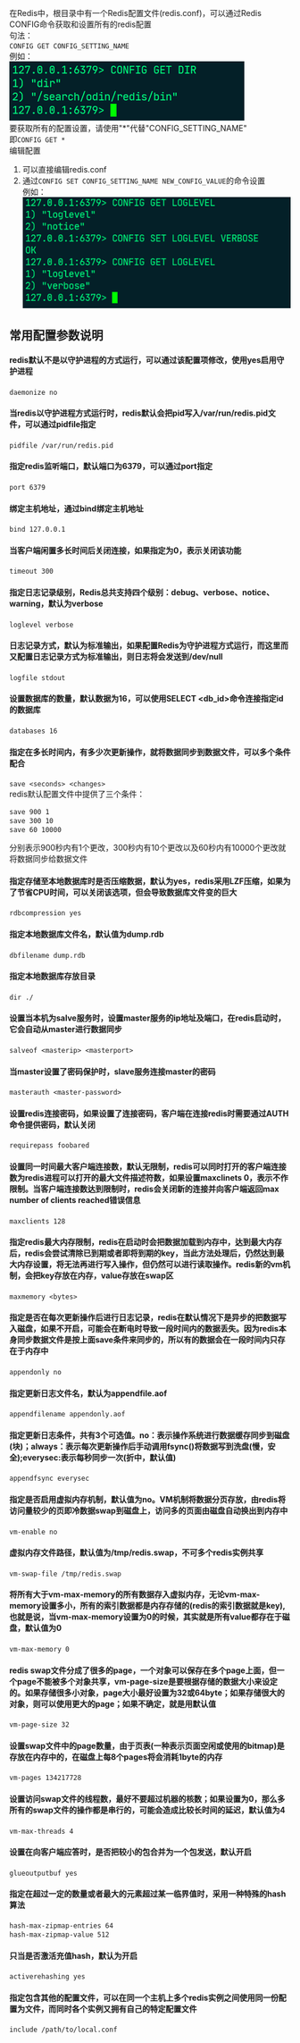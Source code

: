 在Redis中，根目录中有一个Redis配置文件(redis.conf)，可以通过Redis CONFIG命令获取和设置所有的redis配置  
句法：  
`CONFIG GET CONFIG_SETTING_NAME`  
例如：  
![title](https://raw.githubusercontent.com/liujinxi931204/image/master/gitnote/2020/09/07/1599464279736-1599464279819.png)  
要获取所有的配置设置，请使用"*"代替"CONFIG_SETTING_NAME"  
即`CONFIG GET *`  
编辑配置  
1. 可以直接编辑redis.conf
2. 通过`CONFIG SET CONFIG_SETTING_NAME NEW_CONFIG_VALUE`的命令设置  
例如：  
![title](https://raw.githubusercontent.com/liujinxi931204/image/master/gitnote/2020/09/07/1599464770375-1599464770384.png)  
## 常用配置参数说明  
#### redis默认不是以守护进程的方式运行，可以通过该配置项修改，使用yes启用守护进程  
`daemonize no`  
#### 当redis以守护进程方式运行时，redis默认会把pid写入/var/run/redis.pid文件，可以通过pidfile指定  
`pidfile /var/run/redis.pid`  
#### 指定redis监听端口，默认端口为6379，可以通过port指定  
`port 6379`  
#### 绑定主机地址，通过bind绑定主机地址  
`bind 127.0.0.1`  
#### 当客户端闲置多长时间后关闭连接，如果指定为0，表示关闭该功能  
`timeout 300`  
#### 指定日志记录级别，Redis总共支持四个级别：debug、verbose、notice、warning，默认为verbose  
`loglevel verbose`  
#### 日志记录方式，默认为标准输出，如果配置Redis为守护进程方式运行，而这里而又配置日志记录方式为标准输出，则日志将会发送到/dev/null  
`logfile stdout`  
#### 设置数据库的数量，默认数据为16，可以使用SELECT <db_id>命令连接指定id的数据库  
`databases 16`  
#### 指定在多长时间内，有多少次更新操作，就将数据同步到数据文件，可以多个条件配合  
`save <seconds> <changes>`  
redis默认配置文件中提供了三个条件：  
```shell
save 900 1
save 300 10
save 60 10000
```  
分别表示900秒内有1个更改，300秒内有10个更改以及60秒内有10000个更改就将数据同步给数据文件  
#### 指定存储至本地数据库时是否压缩数据，默认为yes，redis采用LZF压缩，如果为了节省CPU时间，可以关闭该选项，但会导致数据库文件变的巨大  
`rdbcompression yes`  
#### 指定本地数据库文件名，默认值为dump.rdb  
`dbfilename dump.rdb`  
#### 指定本地数据库存放目录  
`dir ./`  
#### 设置当本机为salve服务时，设置master服务的ip地址及端口，在redis启动时，它会自动从master进行数据同步  
`salveof <masterip> <masterport>`  
#### 当master设置了密码保护时，slave服务连接master的密码  
`masterauth <master-password>`  
#### 设置redis连接密码，如果设置了连接密码，客户端在连接redis时需要通过AUTH <password>命令提供密码，默认关闭  
`requirepass foobared`  
#### 设置同一时间最大客户端连接数，默认无限制，redis可以同时打开的客户端连接数为redis进程可以打开的最大文件描述符数，如果设置maxclinets 0，表示不作限制。当客户端连接数达到限制时，redis会关闭新的连接并向客户端返回max number of clients reached错误信息  
`maxclients 128`  
#### 指定redis最大内存限制，redis在启动时会把数据加载到内存中，达到最大内存后，redis会尝试清除已到期或者即将到期的key，当此方法处理后，仍然达到最大内存设置，将无法再进行写入操作，但仍然可以进行读取操作。redis新的vm机制，会把key存放在内存，value存放在swap区  
`maxmemory <bytes>`  
#### 指定是否在每次更新操作后进行日志记录，redis在默认情况下是异步的把数据写入磁盘，如果不开启，可能会在断电时导致一段时间内的数据丢失。因为redis本身同步数据文件是按上面save条件来同步的，所以有的数据会在一段时间内只存在于内存中  
`appendonly no`  
#### 指定更新日志文件名，默认为appendfile.aof  
`appendfilename appendonly.aof`  
#### 指定更新日志条件，共有3个可选值。no：表示操作系统进行数据缓存同步到磁盘(块)；always：表示每次更新操作后手动调用fsync()将数据写到洗盘(慢，安全);everysec:表示每秒同步一次(折中，默认值)  
`appendfsync everysec`  
#### 指定是否启用虚拟内存机制，默认值为no。VM机制将数据分页存放，由redis将访问量较少的页即冷数据swap到磁盘上，访问多的页面由磁盘自动换出到内存中  
`vm-enable no`  
#### 虚拟内存文件路径，默认值为/tmp/redis.swap，不可多个redis实例共享  
`vm-swap-file /tmp/redis.swap`  
#### 将所有大于vm-max-memory的所有数据存入虚拟内存，无论vm-max-memory设置多小，所有的索引数据都是内存存储的(redis的索引数据就是key),也就是说，当vm-max-memory设置为0的时候，其实就是所有value都存在于磁盘，默认值为0  
`vm-max-memory 0`  
 #### redis swap文件分成了很多的page，一个对象可以保存在多个page上面，但一个page不能被多个对象共享，vm-page-size是要根据存储的数据大小来设定的。如果存储很多小对象，page大小最好设置为32或64byte；如果存储很大的对象，则可以使用更大的page；如果不确定，就是用默认值  
`vm-page-size 32`  
#### 设置swap文件中的page数量，由于页表(一种表示页面空闲或使用的bitmap)是存放在内存中的，在磁盘上每8个pages将会消耗1byte的内存  
`vm-pages 134217728`  
#### 设置访问swap文件的线程数，最好不要超过机器的核数；如果设置为0，那么多所有的swap文件的操作都是串行的，可能会造成比较长时间的延迟，默认值为4  
`vm-max-threads 4`  
#### 设置在向客户端应答时，是否把较小的包合并为一个包发送，默认开启  
`glueoutputbuf yes`  
#### 指定在超过一定的数量或者最大的元素超过某一临界值时，采用一种特殊的hash算法  
```shell
hash-max-zipmap-entries 64
hash-max-zipmap-value 512
```  
#### 只当是否激活充值hash，默认为开启  
`activerehashing yes`  
#### 指定包含其他的配置文件，可以在同一个主机上多个redis实例之间使用同一份配置为文件，而同时各个实例又拥有自己的特定配置文件  
`include /path/to/local.conf`  







 


  



 

  

  
